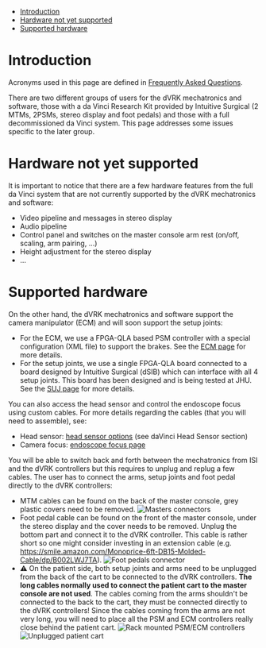 <!--ts-->
   * [Introduction](#introduction)
   * [Hardware not yet supported](#hardware-not-yet-supported)
   * [Supported hardware](#supported-hardware)

<!-- Added by: adeguet1, at: 2019-08-06T12:27-04:00 -->

<!--te-->

# Introduction

Acronyms used in this page are defined in [Frequently Asked Questions](/jhu-dvrk/sawIntuitiveResearchKit/wiki/FAQ).

There are two different groups of users for the dVRK mechatronics and software, those with a da Vinci Research Kit provided by Intuitive Surgical (2 MTMs, 2PSMs, stereo display and foot pedals) and those with a full decommissioned da Vinci system.  This page addresses some issues specific to the later group.

# Hardware not yet supported

It is important to notice that there are a few hardware features from the full da Vinci system that are not currently supported by the dVRK mechatronics and software:
* Video pipeline and messages in stereo display
* Audio pipeline
* Control panel and switches on the master console arm rest (on/off, scaling, arm pairing, ...)
* Height adjustment for the stereo display
* ...

# Supported hardware

On the other hand, the dVRK mechatronics and software support the camera manipulator (ECM) and will soon support the setup joints:
* For the ECM, we use a FPGA-QLA based PSM controller with a special configuration (XML file) to support the brakes.  See the [ECM page](/jhu-dvrk/sawIntuitiveResearchKit/wiki/ECM) for more details.
* For the setup joints, we use a single FPGA-QLA board connected to a board designed by Intuitive Surgical (dSIB) which can interface with all 4 setup joints.  This board has been designed and is being tested at JHU.  See the [SUJ page](/jhu-dvrk/sawIntuitiveResearchKit/wiki/SUJ) for more details.

You can also access the head sensor and control the endoscope focus using custom cables.  For more details regarding the cables (that you will need to assemble), see:
* Head sensor: [head sensor options](/jhu-dvrk/sawIntuitiveResearchKit/wiki/HeadSensor#davinci-head-sensor) (see daVinci Head Sensor section)
* Camera focus: [endoscope focus page](/jhu-dvrk/sawIntuitiveResearchKit/wiki/Endoscope-Focus-Controller)

You will be able to switch back and forth between the mechatronics from ISI and the dVRK controllers but this requires to unplug and replug a few cables.  The user has to connect the arms, setup joints and foot pedal directly to the dVRK controllers:
* MTM cables can be found on the back of the master console, grey plastic covers need to be removed.
  ![Masters connectors](/jhu-dvrk/sawIntuitiveResearchKit/wiki/assets/full/master-console-arm-cables.jpg)
* Foot pedal cable can be found on the front of the master console, under the stereo display and the cover needs to be removed.  Unplug the bottom part and connect it to the dVRK controller.  This cable is rather short so one might consider investing in an extension cable (e.g. https://smile.amazon.com/Monoprice-6ft-DB15-Molded-Cable/dp/B002LWJ7TA).
  ![Foot pedals connector](/jhu-dvrk/sawIntuitiveResearchKit/wiki/assets/full/master-console-pedals-cable.jpg)
* :warning: On the patient side, both setup joints and arms need to be unplugged from the back of the cart to be connected to the dVRK controllers. **The long cables normally used to connect the patient cart to the master console are not used**.  The cables coming from the arms shouldn't be connected to the back to the cart, they must be connected directly to the dVRK controllers!   Since the cables coming from the arms are not very long, you will need to place all the PSM and ECM controllers really close behind the patient cart.
  ![Rack mounted PSM/ECM controllers](/jhu-dvrk/sawIntuitiveResearchKit/wiki/assets/full/patient-cart-rack.jpg)
  ![Unplugged patient cart](/jhu-dvrk/sawIntuitiveResearchKit/wiki/assets/full/patient-cart-arm-suj-plugs.jpg)
